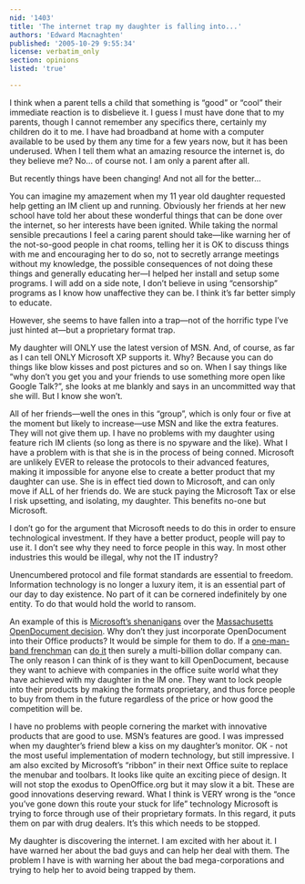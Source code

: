 ```yaml
---
nid: '1403'
title: 'The internet trap my daughter is falling into...'
authors: 'Edward Macnaghten'
published: '2005-10-29 9:55:34'
license: verbatim_only
section: opinions
listed: 'true'

---
```

I think when a parent tells a child that something is “good” or “cool” their immediate reaction is to disbelieve it. I guess I must have done that to my parents, though I cannot remember any specifics there, certainly my children do it to me. I have had broadband at home with a computer available to be used by them any time for a few years now, but it has been underused. When I tell them what an amazing resource the internet is, do they believe me? No... of course not.  I am only a parent after all.

But recently things have been changing! And not all for the better...

You can imagine my amazement when my 11 year old daughter requested help getting an IM client up and running. Obviously her friends at her new school have told her about these wonderful things that can be done over the internet, so her interests have been ignited. While taking the normal sensible precautions I feel a caring parent should take—like warning her of the not-so-good people in chat rooms, telling her it is OK to discuss things with me and encouraging her to do so, not to secretly arrange meetings without my knowledge, the possible consequences of not doing these things and generally educating her—I helped her install and setup some programs. I will add on a side note, I don’t believe in using “censorship” programs as I know how unaffective they can be. I think it’s far better simply to educate.

However, she seems to have fallen into a trap—not of the horrific type I’ve just hinted at—but a proprietary format trap.

My daughter will ONLY use the latest version of MSN. And, of course, as far as I can tell ONLY Microsoft XP supports it. Why? Because you can do things like blow kisses and post pictures and so on. When I say things like “why don’t you get you and your friends to use something more open like Google Talk?”, she looks at me blankly and says in an uncommitted way that she will. But I know she won’t.

All of her friends—well the ones in this “group”, which is only four or five at the moment but likely to increase—use MSN and like the extra features. They will not give them up. I have no problems with my daughter using feature rich IM clients (so long as there is no spyware and the like). What I have a problem with is that she is in the process of being conned. Microsoft are unlikely EVER to release the protocols to their advanced features, making it impossible for anyone else to create a better product that my daughter can use. She is in effect tied down to Microsoft, and can only move if ALL of her friends do. We are stuck paying the Microsoft Tax or else I risk upsetting, and isolating, my daughter. This benefits no-one but Microsoft.

I don’t go for the argument that Microsoft needs to do this in order to ensure technological investment.  If they have a better product, people will pay to use it. I don’t see why they need to force people in this way. In most other industries this would be illegal, why not the IT industry?

Unencumbered protocol and file format standards are essential to freedom. Information technology is no longer a luxury item, it is an essential part of our day to day existence. No part of it can be cornered indefinitely by one entity. To do that would hold the world to ransom.

An example of this is [Microsoft’s shenanigans](http://www.groklaw.net/article.php?story=200510261321191) over the [Massachusetts OpenDocument decision](http://www.groklaw.net/article.php?story=20050923142231938). Why don’t they just incorporate OpenDocument into their Office products? It would be simple for them to do. If a [one-man-band frenchman](http://www.clever-age.com/references/interne-plugin-openoffice-pour-word-424.html) can [do it](http://sourceforge.net/projects/ooo-word-filter/) then surely a multi-billion dollar company can. The only reason I can think of is they want to kill OpenDocument, because they want to achieve with companies in the office suite world what they have achieved with my daughter in the IM one. They want to lock people into their products by making the formats proprietary, and thus force people to buy from them in the future regardless of the price or how good the competition will be.

I have no problems with people cornering the market with innovative products that are good to use. MSN’s features are good. I was impressed when my daughter’s friend blew a kiss on my daughter’s monitor. OK - not the most useful implementation of modern technology, but still impressive. I am also excited by Microsoft’s “ribbon” in their next Office suite to replace the menubar and toolbars. It looks like quite an exciting piece of design. It will not stop the exodus to OpenOffice.org but it may slow it a bit. These are good innovations deserving reward. What I think is VERY wrong is the “once you’ve gone down this route your stuck for life” technology Microsoft is trying to force through use of their proprietary formats. In this regard, it puts them on par with drug dealers. It’s this which needs to be stopped.

My daughter is discovering the internet. I am excited with her about it. I have warned her about the bad guys and can help her deal with them. The problem I have is with warning her about the bad mega-corporations and trying to help her to avoid being trapped by them.

